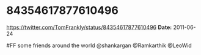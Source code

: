 # 84354617877610496
https://twitter.com/TomFrankly/status/84354617877610496
**Date:** 2011-06-24

#FF some friends around the world @shankargan @Ramkarthik @LeoWid
